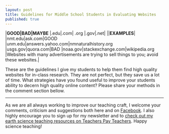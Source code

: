 ```yaml
---
layout: post
title: Guidelines for Middle School Students in Evaluating Websites
published: true
---
```


|**GOOD|BAD|MAYBE**
|.edu|.com| .org
|.gov|.net|
||**EXAMPLES**|
|nmt.edu|ask.com|GOOD
|unm.edu|answers.yahoo.com|nmnaturalhistory.org
|usgs.gov|quora.com|BAD
|noaa.gov|stackexchange.com|wikipedia.org
|Websites with many advertisements are trying to sell things to you; avoid these websites.|

These are the guidelines I give my students to help them find high quality websites for in-class research. They are not perfect, but they save us a lot of time. What strategies have you found useful to improve your students ability to decern high quality online content? Please share your methods in the comment section bellow. 

---

As we are all always working to improve our teaching craft, I welcome your comments, criticism and suggestions both here and on [Facebook](https://www.facebook.com/MSEarthScience). I also highly encourage you to sign up for my newsletter and to [check out my earth science teaching resources on Teachers Pay Teachers](https://www.teacherspayteachers.com/Store/Middle-School-Earth-Science). Happy science teaching!
